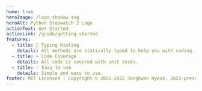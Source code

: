 ```yaml
---
home: true
heroImage: /logo_shadow.svg
heroAlt: Python Stopwatch 2 Logo
actionText: Get Started
actionLink: /guide/getting-started
features:
  - title: 🔑 Typing Hinting
    details: All methods are statically typed to help you with coding.
  - title: ☂️ Code Coverage
    details: All code is covered with unit tests.
  - title: 💡 Easy to use
    details: Simple and easy to use.
footer: MIT Licensed | Copyright © 2021-2022 Jonghwan Hyeon, 2022-present Rafael
---
```

